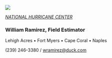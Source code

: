 ![](20253031340-20253031910-ABI-AL132025-GEOCOLOR-1000x1000.gif)


[*NATIONAL HURRICANE CENTER*](https://www.nhc.noaa.gov/)


### William Ramirez, Field Estimator


Lehigh Acres • Fort Myers • Cape Coral • Naples


(239) 246-3380 / [wramirez@duck.com](mailto:wramirez@duck.com)
